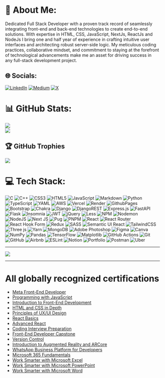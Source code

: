 
# 🚀 About Me:
Dedicated Full Stack Developer with a proven track record of seamlessly integrating front-end and back-end technologies to create end-to-end solutions. With expertise in HTML, CSS, JavaScript, NextJs, ReactJs and NodeJs I bring one and half year of experience in crafting intuitive user interfaces and architecting robust server-side logic. My meticulous coding practices, collaborative mindset, and commitment to staying at the forefront of technological advancements make me an asset for driving success in any full-stack development project.

## 🌐 Socials:
[![LinkedIn](https://img.shields.io/badge/LinkedIn-%230077B5.svg?logo=linkedin&logoColor=white)](https://www.linkedin.com/in/dhruviklathiya/) [![Medium](https://img.shields.io/badge/Medium-12100E?logo=medium&logoColor=white)](https://medium.com/@dhruviklathiya) [![X](https://img.shields.io/badge/X-black.svg?logo=X&logoColor=white)](https://x.com/dhruvik49/) 

# 📊 GitHub Stats:
![](https://github-readme-stats.vercel.app/api?username=dhruviklathiya&theme=shadow_blue&hide_border=false&include_all_commits=true&count_private=true)<br/>
![](https://github-readme-streak-stats.herokuapp.com/?user=dhruviklathiya&theme=shadow_blue&hide_border=false)<br/>

## 🏆 GitHub Trophies
![](https://github-profile-trophy.vercel.app/?username=dhruviklathiya&theme=tokyonight&no-frame=false&no-bg=true&margin-w=4)

# 💻 Tech Stack:
![C](https://img.shields.io/badge/c-%2300599C.svg?style=for-the-badge&logo=c&logoColor=white) ![C++](https://img.shields.io/badge/c++-%2300599C.svg?style=for-the-badge&logo=c%2B%2B&logoColor=white) ![CSS3](https://img.shields.io/badge/css3-%231572B6.svg?style=for-the-badge&logo=css3&logoColor=white) ![HTML5](https://img.shields.io/badge/html5-%23E34F26.svg?style=for-the-badge&logo=html5&logoColor=white) ![JavaScript](https://img.shields.io/badge/javascript-%23323330.svg?style=for-the-badge&logo=javascript&logoColor=%23F7DF1E) ![Markdown](https://img.shields.io/badge/markdown-%23000000.svg?style=for-the-badge&logo=markdown&logoColor=white) ![Python](https://img.shields.io/badge/python-3670A0?style=for-the-badge&logo=python&logoColor=ffdd54) ![TypeScript](https://img.shields.io/badge/typescript-%23007ACC.svg?style=for-the-badge&logo=typescript&logoColor=white) ![YAML](https://img.shields.io/badge/yaml-%23ffffff.svg?style=for-the-badge&logo=yaml&logoColor=151515) ![AWS](https://img.shields.io/badge/AWS-%23FF9900.svg?style=for-the-badge&logo=amazon-aws&logoColor=white) ![Vercel](https://img.shields.io/badge/vercel-%23000000.svg?style=for-the-badge&logo=vercel&logoColor=white) ![Render](https://img.shields.io/badge/Render-%46E3B7.svg?style=for-the-badge&logo=render&logoColor=white) ![GithubPages](https://img.shields.io/badge/github%20pages-121013?style=for-the-badge&logo=github&logoColor=white) ![Bootstrap](https://img.shields.io/badge/bootstrap-%238511FA.svg?style=for-the-badge&logo=bootstrap&logoColor=white) ![Chakra](https://img.shields.io/badge/chakra-%234ED1C5.svg?style=for-the-badge&logo=chakraui&logoColor=white) ![Django](https://img.shields.io/badge/django-%23092E20.svg?style=for-the-badge&logo=django&logoColor=white) ![DjangoREST](https://img.shields.io/badge/DJANGO-REST-ff1709?style=for-the-badge&logo=django&logoColor=white&color=ff1709&labelColor=gray) ![Express.js](https://img.shields.io/badge/express.js-%23404d59.svg?style=for-the-badge&logo=express&logoColor=%2361DAFB) ![FastAPI](https://img.shields.io/badge/FastAPI-005571?style=for-the-badge&logo=fastapi) ![Flask](https://img.shields.io/badge/flask-%23000.svg?style=for-the-badge&logo=flask&logoColor=white) ![Insomnia](https://img.shields.io/badge/Insomnia-black?style=for-the-badge&logo=insomnia&logoColor=5849BE) ![JWT](https://img.shields.io/badge/JWT-black?style=for-the-badge&logo=JSON%20web%20tokens) ![jQuery](https://img.shields.io/badge/jquery-%230769AD.svg?style=for-the-badge&logo=jquery&logoColor=white) ![Less](https://img.shields.io/badge/less-2B4C80?style=for-the-badge&logo=less&logoColor=white) ![NPM](https://img.shields.io/badge/NPM-%23CB3837.svg?style=for-the-badge&logo=npm&logoColor=white) ![Nodemon](https://img.shields.io/badge/NODEMON-%23323330.svg?style=for-the-badge&logo=nodemon&logoColor=%BBDEAD) ![NodeJS](https://img.shields.io/badge/node.js-6DA55F?style=for-the-badge&logo=node.js&logoColor=white) ![Next JS](https://img.shields.io/badge/Next-black?style=for-the-badge&logo=next.js&logoColor=white) ![Pug](https://img.shields.io/badge/Pug-FFF?style=for-the-badge&logo=pug&logoColor=A86454) ![PNPM](https://img.shields.io/badge/pnpm-%234a4a4a.svg?style=for-the-badge&logo=pnpm&logoColor=f69220) ![React](https://img.shields.io/badge/react-%2320232a.svg?style=for-the-badge&logo=react&logoColor=%2361DAFB) ![React Router](https://img.shields.io/badge/React_Router-CA4245?style=for-the-badge&logo=react-router&logoColor=white) ![React Hook Form](https://img.shields.io/badge/React%20Hook%20Form-%23EC5990.svg?style=for-the-badge&logo=reacthookform&logoColor=white) ![Redux](https://img.shields.io/badge/redux-%23593d88.svg?style=for-the-badge&logo=redux&logoColor=white) ![SASS](https://img.shields.io/badge/SASS-hotpink.svg?style=for-the-badge&logo=SASS&logoColor=white) ![Semantic UI React](https://img.shields.io/badge/Semantic%20UI%20React-%2335BDB2.svg?style=for-the-badge&logo=SemanticUIReact&logoColor=white) ![TailwindCSS](https://img.shields.io/badge/tailwindcss-%2338B2AC.svg?style=for-the-badge&logo=tailwind-css&logoColor=white) ![Three js](https://img.shields.io/badge/threejs-black?style=for-the-badge&logo=three.js&logoColor=white) ![Yarn](https://img.shields.io/badge/yarn-%232C8EBB.svg?style=for-the-badge&logo=yarn&logoColor=white) ![MongoDB](https://img.shields.io/badge/MongoDB-%234ea94b.svg?style=for-the-badge&logo=mongodb&logoColor=white) ![Adobe Photoshop](https://img.shields.io/badge/adobe%20photoshop-%2331A8FF.svg?style=for-the-badge&logo=adobe%20photoshop&logoColor=white) ![Figma](https://img.shields.io/badge/figma-%23F24E1E.svg?style=for-the-badge&logo=figma&logoColor=white) ![Canva](https://img.shields.io/badge/Canva-%2300C4CC.svg?style=for-the-badge&logo=Canva&logoColor=white) ![NumPy](https://img.shields.io/badge/numpy-%23013243.svg?style=for-the-badge&logo=numpy&logoColor=white) ![Pandas](https://img.shields.io/badge/pandas-%23150458.svg?style=for-the-badge&logo=pandas&logoColor=white) ![TensorFlow](https://img.shields.io/badge/TensorFlow-%23FF6F00.svg?style=for-the-badge&logo=TensorFlow&logoColor=white) ![Matplotlib](https://img.shields.io/badge/Matplotlib-%23ffffff.svg?style=for-the-badge&logo=Matplotlib&logoColor=black) ![GitHub Actions](https://img.shields.io/badge/github%20actions-%232671E5.svg?style=for-the-badge&logo=githubactions&logoColor=white) ![Git](https://img.shields.io/badge/git-%23F05033.svg?style=for-the-badge&logo=git&logoColor=white) ![GitHub](https://img.shields.io/badge/github-%23121011.svg?style=for-the-badge&logo=github&logoColor=white) ![Airbnb](https://img.shields.io/badge/Airbnb-%23ff5a5f.svg?style=for-the-badge&logo=Airbnb&logoColor=white) ![ESLint](https://img.shields.io/badge/ESLint-4B3263?style=for-the-badge&logo=eslint&logoColor=white) ![Notion](https://img.shields.io/badge/Notion-%23000000.svg?style=for-the-badge&logo=notion&logoColor=white) ![Portfolio](https://img.shields.io/badge/Portfolio-%23000000.svg?style=for-the-badge&logo=firefox&logoColor=#FF7139) ![Postman](https://img.shields.io/badge/Postman-FF6C37?style=for-the-badge&logo=postman&logoColor=white) ![Uber](https://img.shields.io/badge/Uber-%23000000.svg?style=for-the-badge&logo=Uber&logoColor=white)

---
[![](https://visitcount.itsvg.in/api?id=dhruviklathiya&icon=2&color=3)](https://visitcount.itsvg.in)


---
 
 # All globally recognized certifications
- [Meta Front-End Developer](https://www.coursera.org/account/accomplishments/professional-cert/DPJ4F7HJBBW4?utm_source=link&utm_medium=certificate&utm_content=cert_image&utm_campaign=sharing_cta&utm_product=prof)
- [Programming with JavaScript](https://www.coursera.org/account/accomplishments/verify/SL48W3JTZPKJ?utm_source=link&utm_medium=certificate&utm_content=cert_image&utm_campaign=sharing_cta&utm_product=course)
- [Introduction to Front-End Development](https://www.coursera.org/account/accomplishments/verify/94Z6P5F6MTD9?utm_source=link&utm_medium=certificate&utm_content=cert_image&utm_campaign=sharing_cta&utm_product=course)
- [HTML and CSS in Depth](https://www.coursera.org/account/accomplishments/verify/VX3FMDCA38WC?utm_source=link&utm_medium=certificate&utm_content=cert_image&utm_campaign=sharing_cta&utm_product=course)
- [Principles of UX/UI Design](https://www.coursera.org/account/accomplishments/verify/PFXDPWTA6F8L?utm_source=link&utm_medium=certificate&utm_content=cert_image&utm_campaign=sharing_cta&utm_product=course)
- [React Basics](https://www.coursera.org/account/accomplishments/verify/VR9FJULW2KMW?utm_source=link&utm_medium=certificate&utm_content=cert_image&utm_campaign=sharing_cta&utm_product=course)
- [Advanced React](https://www.coursera.org/account/accomplishments/verify/MP9G7UPV77BF?utm_source=link&utm_medium=certificate&utm_content=cert_image&utm_campaign=sharing_cta&utm_product=course)
- [Coding Interview Preparation](https://www.coursera.org/account/accomplishments/verify/CA87AM249KX7?utm_source=link&utm_medium=certificate&utm_content=cert_image&utm_campaign=sharing_cta&utm_product=course)
- [Front-End Developer Capstone](https://www.coursera.org/account/accomplishments/verify/PVW4BHNQSJET?utm_source=link&utm_medium=certificate&utm_content=cert_image&utm_campaign=sharing_cta&utm_product=course)
- [Version Control](https://www.coursera.org/account/accomplishments/verify/6YU85U9G3UY8?utm_source=link&utm_medium=certificate&utm_content=cert_image&utm_campaign=sharing_cta&utm_product=course)
- [Introduction to Augmented Reality and ARCore](https://www.coursera.org/account/accomplishments/verify/UULTC3LZMSFJ?utm_source=link&utm_medium=certificate&utm_content=cert_image&utm_campaign=sharing_cta&utm_product=course)
- [WhatsApp Business Platform for Developers](https://www.coursera.org/account/accomplishments/verify/2U85YLJ7KZJ8?utm_source=link&utm_medium=certificate&utm_content=cert_image&utm_campaign=sharing_cta&utm_product=course)
- [Microsoft 365 Fundamentals](https://www.coursera.org/account/accomplishments/specialization/JN48YSPKXLLW?utm_source=link&utm_medium=certificate&utm_content=cert_image&utm_campaign=sharing_cta&utm_product=s12n)
- [Work Smarter with Microsoft Excel](https://www.coursera.org/account/accomplishments/verify/7Z7FJE57JGA9?utm_source=link&utm_medium=certificate&utm_content=cert_image&utm_campaign=sharing_cta&utm_product=course)
- [Work Smarter with Microsoft PowerPoint](https://www.coursera.org/account/accomplishments/verify/VHEVNZSPLHWF?utm_source=link&utm_medium=certificate&utm_content=cert_image&utm_campaign=sharing_cta&utm_product=course)
- [Work Smarter with Microsoft Word](https://www.coursera.org/account/accomplishments/verify/A9WHK5G9QVPZ?utm_source=link&utm_medium=certificate&utm_content=cert_image&utm_campaign=sharing_cta&utm_product=course)

